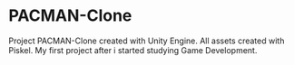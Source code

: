 # PACMAN-Clone
Project PACMAN-Clone created with Unity Engine. All assets created with Piskel.
My first project after i started studying Game Development.
